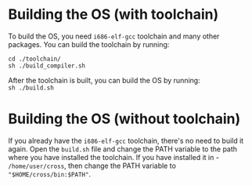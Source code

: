 # Building the OS (with toolchain)
To build the OS, you need `i686-elf-gcc` toolchain and many other packages. You can build the toolchain by running:
```
cd ./toolchain/ 
sh ./build_compiler.sh
```

After the toolchain is built, you can build the OS by running: <br/>
`sh ./build.sh`

# Building the OS (without toolchain)
If you already have the `i686-elf-gcc` toolchain, there's no need to build it again. Open the `build.sh` file and change the PATH variable to the path 
where you have installed the toolchain. If you have installed it in - `/home/user/cross`, then change the PATH variable to `"$HOME/cross/bin:$PATH"`.
